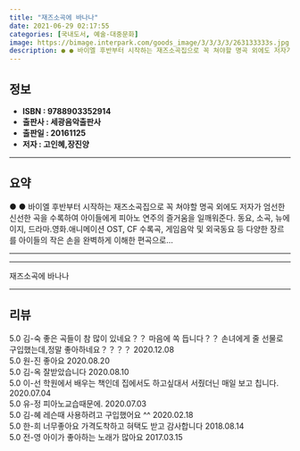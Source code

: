```yaml
---
title: "재즈소곡에 바나나"
date: 2021-06-29 02:17:55
categories: [국내도서, 예술-대중문화]
image: https://bimage.interpark.com/goods_image/3/3/3/3/263133333s.jpg
description: ● ● 바이엘 후반부터 시작하는 재즈소곡집으로 꼭 쳐야할 명곡 외에도 저자가 엄선한 신선한 곡을 수록하여 아이들에게 피아노 연주의 즐거움을 일깨워준다. 동요, 소곡, 뉴에이지, 드라마.영화.애니메이션 OST, CF 수록곡, 게임음악 및 외국동요 등 다양한 장르를 아이들의 작은 손을
---
```


## **정보**

- **ISBN : 9788903352914**
- **출판사 : 세광음악출판사**
- **출판일 : 20161125**
- **저자 : 고인혜,장진양**

------



## **요약**

●  ●  바이엘 후반부터 시작하는 재즈소곡집으로 꼭 쳐야할 명곡 외에도 저자가 엄선한 신선한 곡을 수록하여 아이들에게 피아노 연주의 즐거움을 일깨워준다. 동요, 소곡, 뉴에이지, 드라마.영화.애니메이션 OST, CF 수록곡, 게임음악 및 외국동요 등 다양한 장르를 아이들의 작은 손을 완벽하게 이해한 편곡으로... 

------



------


재즈소곡에 바나나 

------


## **리뷰** 

5.0 김-숙 좋은 곡들이 참 많이 있네요？？
마음에 쏙 듭니다？？
손녀에게 줄 선물로 구입했는데,정말 좋아하네요？？？？ 2020.12.08 <br/>5.0 원-진 좋아요 2020.08.20 <br/>5.0 김-옥 잘받았습니다 2020.08.10 <br/>5.0 이-선 학원에서 배우는 책인데 집에서도 하고싶대서 서줬더닌 매일 보고 칩니다. 2020.07.04 <br/>5.0 유-정 피아노교습때문에. 2020.07.03 <br/>5.0 김-혜 레슨때 사용하려고 구입했어요 ^^ 2020.02.18 <br/>5.0 한-희 너무좋아요 가격도착하고 혀택도 받고 감사합니다 2018.08.14 <br/>5.0 전-영 아이가 좋아하는 노래가 많아요 2017.03.15 <br/>